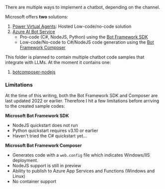 There are multiple ways to implement a chatbot, depending on the channel.

Microsoft offers **two** solutions:
1. [Power Virtual Agents](https://powervirtualagents.microsoft.com/): Hosted Low-code/no-code solution
2. [Azure AI Bot Service](https://azure.microsoft.com/en-us/products/ai-services/ai-bot-service)
    - Pro-code (C#, NodeJS, Python) using the [Bot Framework SDK](https://learn.microsoft.com/en-us/azure/bot-service/index-bf-sdk?view=azure-bot-service-4.0)
    - Low-code/No-code to C#/NodeJS code generation using the [Bot Framework Composer](https://learn.microsoft.com/en-us/composer/introduction?tabs=v2x)

This folder is planned to contain multiple chatbot code samples that integrate with LLMs. At the moment it contains one:
1. [botcomposer-nodejs](./botcomposer-nodejs/)


### Limitations
At the time of this writing, both the Bot Framework SDK and Composer are last updated 2022 or earlier. Therefore I hit a few limitations before arriving to the created sample codes:

**Microsoft Bot Framework SDK**
- NodeJS quickstart does not run
- Python quickstart requires v3.10 or earlier
- Haven't tried the C# quickstart yet...

**Microsoft Bot Framework Composer**
- Generates code with a `web.config` file which indicates Windows/IIS deployment.
- NodeJS support is still in preview
- Ability to publish to Azure App Services and Functions (Windows and Linux)
- No container support